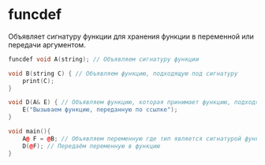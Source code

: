 # funcdef

Объявляет сигнатуру функции для хранения функции в переменной или передачи аргументом.

```C++
funcdef void A(string); // Объявляем сигнатуру функции

void B(string C) { // Объявляем функцию, подходящую под сигнатуру
    print(C);
}

void D(A& E) { // Объявляем функцию, которая принимает функцию, подходящую под сигнатуру
    E("Вызываем функцию, переданную по ссылке");
}

void main(){
    A@ F = @B; // Объявляем переменную где тип является сигнатурой функции
    D(@F); // Передаём переменную в функцию
}
```